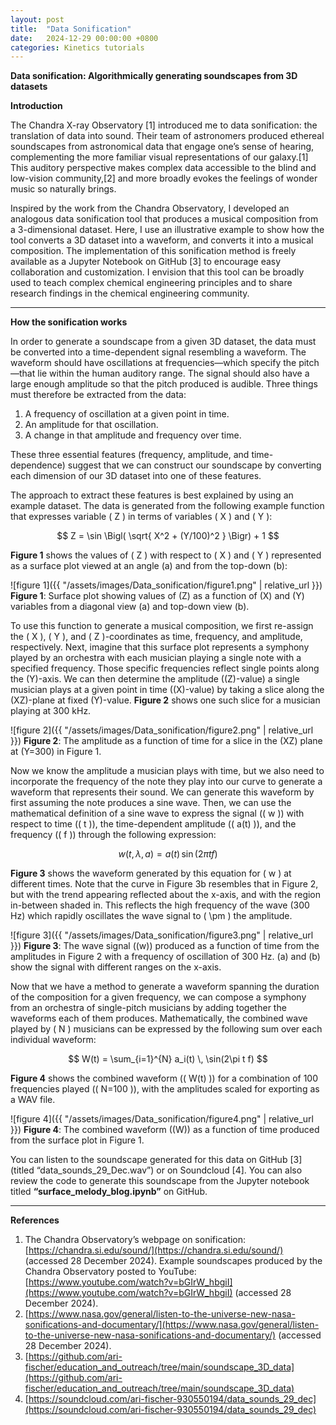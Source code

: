 ```yaml
---
layout: post
title:  "Data Sonification"
date:   2024-12-29 00:00:00 +0800
categories: Kinetics tutorials
---
```


**Data sonification: Algorithmically generating soundscapes from 3D datasets**

**Introduction**

The Chandra X-ray Observatory \[1\] introduced me to data sonification: the translation of data into sound. Their team of astronomers produced ethereal soundscapes from astronomical data that engage one’s sense of hearing, complementing the more familiar visual representations of our galaxy.\[1\] This auditory perspective makes complex data accessible to the blind and low-vision community,\[2\] and more broadly evokes the feelings of wonder music so naturally brings.

Inspired by the work from the Chandra Observatory, I developed an analogous data sonification tool that produces a musical composition from a 3-dimensional dataset. Here, I use an illustrative example to show how the tool converts a 3D dataset into a waveform, and converts it into a musical composition. The implementation of this sonification method is freely available as a Jupyter Notebook on GitHub \[3\] to encourage easy collaboration and customization. I envision that this tool can be broadly used to teach complex chemical engineering principles and to share research findings in the chemical engineering community.

---

**How the sonification works**

In order to generate a soundscape from a given 3D dataset, the data must be converted into a time-dependent signal resembling a waveform. The waveform should have oscillations at frequencies—which specify the pitch—that lie within the human auditory range. The signal should also have a large enough amplitude so that the pitch produced is audible. Three things must therefore be extracted from the data:

1. A frequency of oscillation at a given point in time.  
2. An amplitude for that oscillation.  
3. A change in that amplitude and frequency over time.

These three essential features (frequency, amplitude, and time-dependence) suggest that we can construct our soundscape by converting each dimension of our 3D dataset into one of these features.

The approach to extract these features is best explained by using an example dataset. The data is generated from the following example function that expresses variable \( Z \) in terms of variables \( X \) and \( Y \):

$$
Z = \sin \Bigl( \sqrt{ X^2 + (Y/100)^2 } \Bigr) + 1
$$

**Figure 1** shows the values of \( Z \) with respect to \( X \) and \( Y \) represented as a surface plot viewed at an angle (a) and from the top-down (b):

![figure 1]({{ "/assets/images/Data_sonification/figure1.png" | relative_url }})
**Figure 1**: Surface plot showing values of \(Z\) as a function of \(X\) and \(Y\) variables from a diagonal view (a) and top-down view (b).

To use this function to generate a musical composition, we first re-assign the \( X \), \( Y \), and \( Z \)-coordinates as time, frequency, and amplitude, respectively. Next, imagine that this surface plot represents a symphony played by an orchestra with each musician playing a single note with a specified frequency. Those specific frequencies reflect single points along the \(Y\)-axis. We can then determine the amplitude (\(Z\)-value) a single musician plays at a given point in time (\(X\)-value) by taking a slice along the \(XZ\)-plane at fixed \(Y\)-value. **Figure 2** shows one such slice for a musician playing at 300 kHz.

![figure 2]({{ "/assets/images/Data_sonification/figure2.png" | relative_url }})
**Figure 2**: The amplitude as a function of time for a slice in the \(XZ\) plane at \(Y=300\) in Figure 1.

Now we know the amplitude a musician plays with time, but we also need to incorporate the frequency of the note they play into our curve to generate a waveform that represents their sound. We can generate this waveform by first assuming the note produces a sine wave. Then, we can use the mathematical definition of a sine wave to express the signal (\( w \)) with respect to time (\( t \)), the time-dependent amplitude (\( a(t) \)), and the frequency (\( f \)) through the following expression:

$$
w(t, \lambda, a) = a(t) \, \sin(2\pi t f)
$$

**Figure 3** shows the waveform generated by this equation for \( w \) at different times. Note that the curve in Figure 3b resembles that in Figure 2, but with the trend appearing reflected about the x-axis, and with the region in-between shaded in. This reflects the high frequency of the wave (300 Hz) which rapidly oscillates the wave signal to \( \pm \) the amplitude.

![figure 3]({{ "/assets/images/Data_sonification/figure3.png" | relative_url }})
**Figure 3**: The wave signal (\(w\)) produced as a function of time from the amplitudes in Figure 2 with a frequency of oscillation of 300 Hz. (a) and (b) show the signal with different ranges on the x-axis.

Now that we have a method to generate a waveform spanning the duration of the composition for a given frequency, we can compose a symphony from an orchestra of single-pitch musicians by adding together the waveforms each of them produces. Mathematically, the combined wave played by \( N \) musicians can be expressed by the following sum over each individual waveform:

$$
W(t) = \sum_{i=1}^{N} a_i(t) \, \sin(2\pi t f)
$$

**Figure 4** shows the combined waveform (\( W(t) \)) for a combination of 100 frequencies played (\( N=100 \)), with the amplitudes scaled for exporting as a WAV file.

![figure 4]({{ "/assets/images/Data_sonification/figure4.png" | relative_url }})
**Figure 4**: The combined waveform (\(W\)) as a function of time produced from the surface plot in Figure 1.

You can listen to the soundscape generated for this data on GitHub \[3\] (titled “data_sounds_29_Dec.wav”) or on Soundcloud \[4\]. You can also review the code to generate this soundscape from the Jupyter notebook titled **“surface_melody_blog.ipynb”** on GitHub.

---

**References**

1. The Chandra Observatory’s webpage on sonification: [https://chandra.si.edu/sound/](https://chandra.si.edu/sound/) (accessed 28 December 2024). Example soundscapes produced by the Chandra Observatory posted to YouTube: [https://www.youtube.com/watch?v=bGIrW_hbgiI](https://www.youtube.com/watch?v=bGIrW_hbgiI) (accessed 28 December 2024).  
2. [https://www.nasa.gov/general/listen-to-the-universe-new-nasa-sonifications-and-documentary/](https://www.nasa.gov/general/listen-to-the-universe-new-nasa-sonifications-and-documentary/) (accessed 28 December 2024).  
3. [https://github.com/ari-fischer/education_and_outreach/tree/main/soundscape_3D_data](https://github.com/ari-fischer/education_and_outreach/tree/main/soundscape_3D_data)  
4. [https://soundcloud.com/ari-fischer-930550194/data_sounds_29_dec](https://soundcloud.com/ari-fischer-930550194/data_sounds_29_dec)  
